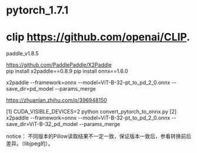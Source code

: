# pytorch_1.7.1  
# clip https://github.com/openai/CLIP. 
paddle_v1.8.5

https://github.com/PaddlePaddle/X2Paddle  
pip install x2paddle==0.8.9
pip install onnx==1.6.0

x2paddle --framework=onnx --model=ViT-B-32-pt_to_pd_2_0.onnx --save_dir=pd_model --params_merge  



https://zhuanlan.zhihu.com/p/396948150

[1]  CUDA_VISIBLE_DEVICES=2 python convert_pytorch_to_onnx.py
[2] x2paddle --framework=onnx --model=ViT-B-32-pt_to_pd_2_0.onnx --save_dir=ViT-B-32_pd_model --params_merge

notice： 不同版本的Pillow读取结果不一定一致，保证版本一致后，参看转换前后差异。（libjpeg的）。
